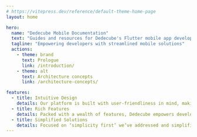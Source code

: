 ```yaml
---
# https://vitepress.dev/reference/default-theme-home-page
layout: home

hero:
  name: "Dedecube Mobile Documentation"
  text: "Guides and resources for Dedecube's Flutter mobile app development."
  tagline: "Empowering developers with streamlined mobile solutions"
  actions:
    - theme: brand
      text: Prologue
      link: /introduction/
    - theme: alt
      text: Architecture concepts
      link: /architecture-concepts/

features:
  - title: Intuitive Design
    details: Our platform is built with user-friendliness in mind, making it straightforward for developers to start and progress seamlessly with Dedecube’s mobile development tools.
  - title: Rich Features
    details: Packed with a wealth of features, Dedecube empowers developers to create sophisticated and high-performance mobile applications with ease.
  - title: Simplified Solutions
    details: Focused on ‘simplicity first’ we’ve addressed and simplified the most common challenges in mobile development, enabling you to concentrate on innovation and efficiency.
---
```


